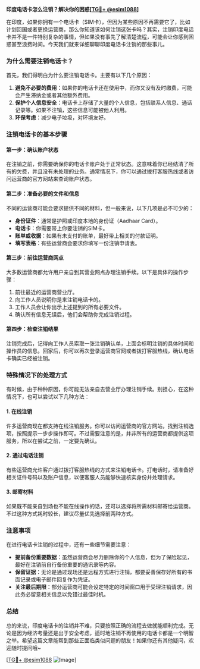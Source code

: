 **印度电话卡怎么注销？解决你的困惑[[TG💪+ @esim1088](https://t.me/s/esim1088)]**

在印度，如果你拥有一个电话卡（SIM卡），但因为某些原因不再需要它了，比如计划回国或者更换运营商，那么你知道该如何注销这张卡吗？其实，注销印度电话卡并不是一件特别复杂的事情，但如果没有事先了解清楚流程，可能会让你感到困惑甚至浪费时间。今天我们就来详细聊聊印度电话卡注销的那些事儿。

### 为什么需要注销电话卡？

首先，我们得明白为什么要注销电话卡。主要有以下几个原因：

1. **避免不必要的费用**：如果你的电话卡还在使用中，而你又没有及时缴费，可能会产生滞纳金或者其他额外费用。
2. **保护个人信息安全**：电话卡上存储了大量的个人信息，包括联系人信息、通话记录等。如果不注销，这些信息可能被他人利用。
3. **环保考虑**：减少电子垃圾，对环境友好。

### 注销电话卡的基本步骤

#### 第一步：确认账户状态

在注销之前，你需要确保你的电话卡账户处于正常状态。这意味着你已经结清了所有的欠费，并且没有未处理的业务。通常情况下，你可以通过拨打客服热线或者访问运营商的官方网站来查询账户状态。

#### 第二步：准备必要的文件和信息

不同的运营商可能会要求提供不同的材料，但一般来说，以下几项是必不可少的：

- **身份证件**：通常是护照或印度本地的身份证（Aadhaar Card）。
- **电话卡**：你需要带上你要注销的SIM卡。
- **账单或收据**：如果有未支付的账单，最好带上相关的付款证明。
- **填写表格**：有些运营商会要求你填写一份注销申请表。

#### 第三步：前往运营商网点

大多数运营商都允许用户亲自到其营业网点办理注销手续。以下是具体的操作步骤：

1. 前往最近的运营商营业厅。
2. 向工作人员说明你是来注销电话卡的。
3. 工作人员会让你出示上述提到的所有必要文件。
4. 确认所有信息无误后，他们会帮助你完成注销过程。

#### 第四步：检查注销结果

注销完成后，记得向工作人员索取一张注销确认单，上面会标明注销的具体时间和操作员的信息。回家后，你可以再次登录运营商官网或者拨打客服热线，确认电话卡确实已经被注销。

### 特殊情况下的处理方式

有时候，由于种种原因，你可能无法亲自去营业厅办理注销手续。别担心，在这种情况下，也可以尝试以下几种方法：

#### 1. 在线注销

许多运营商现在都支持在线注销服务。你可以访问运营商的官方网站，找到注销选项，按照提示一步步操作即可。不过需要注意的是，并非所有的运营商都提供这项服务，所以在尝试之前，一定要先确认。

#### 2. 通过电话注销

有些运营商允许客户通过拨打客服热线的方式来注销电话卡。打电话时，请准备好相关证件号码以及账户信息，以便客服人员能够快速核实身份并处理请求。

#### 3. 邮寄材料

如果既不能亲自到场也不能在线操作的话，还可以选择将所需材料邮寄给运营商。不过这种方式耗时较长，建议尽量优先选择前两种方式。

### 注意事项

在进行电话卡注销的过程中，还有一些细节需要注意：

- **提前备份重要数据**：虽然运营商会尽力删除你的个人信息，但为了保险起见，最好在注销前自行备份重要的通讯录等内容。
- **保留证据**：无论是通过现场还是远程方式进行注销，都要妥善保存好所有的书面记录或电子邮件回复作为凭证。
- **关注最后期限**：部分运营商可能会设定特定的时间窗口用于受理注销请求，因此务必留意相关信息以免错过最佳时机。

### 总结

总的来说，印度电话卡的注销并不难，只要按照正确的流程去做就能顺利完成。无论是因为经济考量还是出于安全考虑，适时地注销不再使用的电话卡都是一个明智之举。希望这篇文章能帮到那些正面临类似问题的朋友！如果你还有其他疑问，欢迎随时提问哦~

[[TG💪+ @esim1088](https://t.me/s/esim1088) ![Image](https://i.postimg.cc/4NQfJmqS/Snipaste-2025-05-13-00-14-12.png)]
